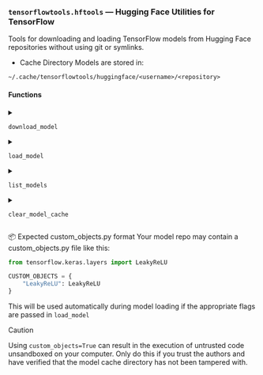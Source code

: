 ### ``tensorflowtools.hftools`` — Hugging Face Utilities for TensorFlow

Tools for downloading and loading TensorFlow models from Hugging Face repositories without using git or symlinks.

- Cache Directory
Models are stored in:

```
~/.cache/tensorflowtools/huggingface/<username>/<repository>
```

#### Functions

<details><summary>

``download_model``

</summary>

```python
download_model_from_huggingface(username: str, repository: str, redownload=False)
```

Downloads all files from a Hugging Face repo (without symlinks) and stores them locally to be loaded with the ``load_model`` function.

Parameters:

username: Hugging Face username or org.

repository: Name of the model repository.

redownload: If True, deletes and redownloads the model folder if already present
</details>

<details>
<summary>

``load_model``
</summary>

```python
load_model(username: str, repository: str, model_name: str, custom_objects: bool = False)
```

Loads a model using ``tf.keras.models.load_model()`` from tensorflowtools' model download cache from ``download_model``

Automatically uses custom_objects.py if found.

Supports .keras and .h5 formats.

Parameters:

username: Username from cache directory.

repository: Repo name.

model_name: Filename of the model (e.g. ``tf_model.h5``).

custom_objects: If True, looks for ``custom_objects.py``.

</details>

<details>
<summary>

``list_models``
</summary>

```python
list_models()
```

Prints a table of all downloaded models, showing:

Username

Repository

Number of files

Total size

</details>

<details>
<summary>

``clear_model_cache``
</summary>

```python
clear_model_cache()
```
Deletes all cached models in ~/.cache/tensorflowtools/huggingface/.
</details>

📦 Expected custom_objects.py format
Your model repo may contain a custom_objects.py file like this:

```python
from tensorflow.keras.layers import LeakyReLU

CUSTOM_OBJECTS = {
    "LeakyReLU": LeakyReLU
}
```

This will be used automatically during model loading if the appropriate flags are passed in ``load_model``

> [!CAUTION]
> Using ``custom_objects=True`` can result in the execution of untrusted code unsandboxed on your computer. Only do this if you trust the authors and have verified that the model cache directory has not been tampered with.
